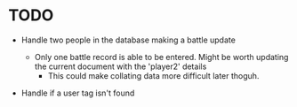 # TODO
- Handle two people in the database making a battle update
  - Only one battle record is able to be entered. Might be worth updating the current document with the 'player2' details
    - This could make collating data more difficult later thoguh. 

- Handle if a user tag isn't found

